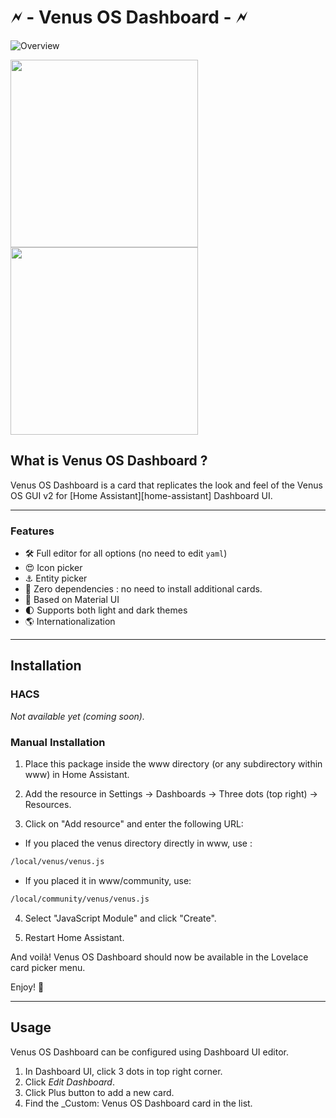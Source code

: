 
# 🗲 - Venus OS Dashboard - 🗲

![Overview](https://github.com/user-attachments/assets/5c450676-acba-4c8b-a558-dc36ff85c208)

<img src="https://github.com/user-attachments/assets/7148bde1-ef7e-4869-b67a-e442fc76ba14" width="300">
<img src="https://github.com/user-attachments/assets/16c48420-e28a-472e-b3df-fe50922d1e70" width="300">

## **What is Venus OS Dashboard ?**

Venus OS Dashboard is a card that replicates the look and feel of the Venus OS GUI v2 for [Home Assistant][home-assistant] Dashboard UI.

---

### Features

-   🛠  Full editor for all options (no need to edit `yaml`)
-   😍 Icon picker
-   ⚓ Entity picker
-   🚀 Zero dependencies : no need to install additional cards.
-   🌈 Based on Material UI
-   🌓 Supports both light and dark themes
-   🌎 Internationalization

---

## **Installation**

### HACS

*Not available yet (coming soon).*

### Manual Installation

1. Place this package inside the www directory (or any subdirectory within www) in Home Assistant.

2. Add the resource in Settings → Dashboards → Three dots (top right) → Resources.

3. Click on "Add resource" and enter the following URL:
  - If you placed the venus directory directly in www, use :

```bash
/local/venus/venus.js
```

  - If you placed it in www/community, use:
```bash
/local/community/venus/venus.js
```

4. Select "JavaScript Module" and click "Create".

5. Restart Home Assistant.

And voilà! Venus OS Dashboard should now be available in the Lovelace card picker menu.

Enjoy! 🎉

---

## Usage

Venus OS Dashboard can be configured using Dashboard UI editor.

1. In Dashboard UI, click 3 dots in top right corner.
2. Click _Edit Dashboard_.
3. Click Plus button to add a new card.
4. Find the _Custom: Venus OS Dashboard card in the list.

